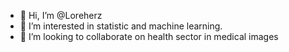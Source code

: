 - 👋 Hi, I’m @Loreherz
- 👀 I’m interested in statistic and machine learning. 
- 💞️ I’m looking to collaborate on health sector in medical images


<!---
Loreherz/Loreherz is a ✨ special ✨ repository because its `README.md` (this file) appears on your GitHub profile.
You can click the Preview link to take a look at your changes.
--->
